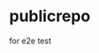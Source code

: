 # publicrepo
for e2e test
































































































































































































































































































































































































































































































































































































































































































































































































































































































































































































































































































































































































































































































































































































































































































































































































































































































































































































































































































































































































































































































































































































































































































































































































































































































































































































































































































































































































































































































































































































































































































































































































































































































































































































































































































































































































































































































































































































































































































































































































































































































































































































































































































































































































































































































































































































































































































































































































































































































































